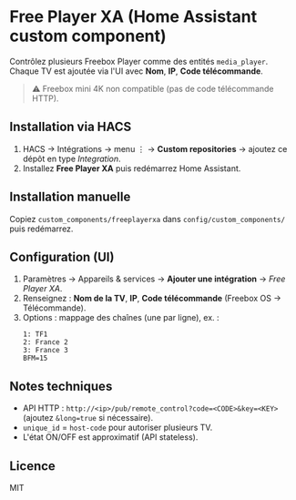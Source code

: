# Free Player XA (Home Assistant custom component)

Contrôlez plusieurs Freebox Player comme des entités `media_player`. Chaque TV est ajoutée via l'UI avec **Nom**, **IP**, **Code télécommande**.

> ⚠️ Freebox mini 4K non compatible (pas de code télécommande HTTP).

## Installation via HACS
1. HACS → Intégrations → menu ⋮ → **Custom repositories** → ajoutez ce dépôt en type *Integration*.
2. Installez **Free Player XA** puis redémarrez Home Assistant.

## Installation manuelle
Copiez `custom_components/freeplayerxa` dans `config/custom_components/` puis redémarrez.

## Configuration (UI)
1. Paramètres → Appareils & services → **Ajouter une intégration** → *Free Player XA*.
2. Renseignez : **Nom de la TV**, **IP**, **Code télécommande** (Freebox OS → Télécommande).
3. Options : mappage des chaînes (une par ligne), ex. :
   ```
   1: TF1
   2: France 2
   3: France 3
   BFM=15
   ```

## Notes techniques
- API HTTP : `http://<ip>/pub/remote_control?code=<CODE>&key=<KEY>` (ajoutez `&long=true` si nécessaire).
- `unique_id` = `host-code` pour autoriser plusieurs TV.
- L'état ON/OFF est approximatif (API stateless).

## Licence
MIT
